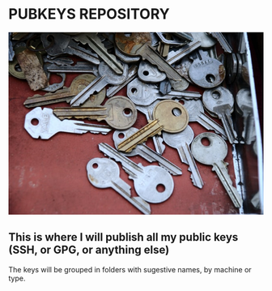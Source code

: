 
# PUBKEYS REPOSITORY
  
![Cover Photo](./cover_photo.jpg)

  ## This is where I will publish all my public keys (SSH, or GPG, or anything else)
   
  The keys will be grouped in folders with sugestive names, by machine or type.
